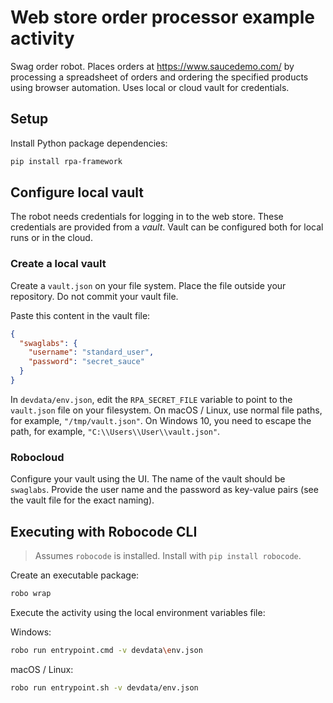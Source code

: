 # Web store order processor example activity

Swag order robot. Places orders at https://www.saucedemo.com/ by processing a
spreadsheet of orders and ordering the specified products using browser
automation. Uses local or cloud vault for credentials.

## Setup

Install Python package dependencies:

```bash
pip install rpa-framework
```

## Configure local vault

The robot needs credentials for logging in to the web store. These credentials
are provided from a _vault_. Vault can be configured both for local runs or in
the cloud.

### Create a local vault

Create a `vault.json` on your file system. Place the file outside your
repository. Do not commit your vault file.

Paste this content in the vault file:

```json
{
  "swaglabs": {
    "username": "standard_user",
    "password": "secret_sauce"
  }
}
```

In `devdata/env.json`, edit the `RPA_SECRET_FILE` variable to point to the
`vault.json` file on your filesystem. On macOS / Linux, use normal file paths,
for example, `"/tmp/vault.json"`. On Windows 10, you need to escape the path, for
example, `"C:\\Users\\User\\vault.json"`.

### Robocloud

Configure your vault using the UI. The name of the vault should be `swaglabs`.
Provide the user name and the password as key-value pairs (see the vault file
for the exact naming).

## Executing with Robocode CLI

> Assumes `robocode` is installed. Install with `pip install robocode`.

Create an executable package:

```bash
robo wrap
```

Execute the activity using the local environment variables file:

Windows:

```bash
robo run entrypoint.cmd -v devdata\env.json
```

macOS / Linux:

```bash
robo run entrypoint.sh -v devdata/env.json
```
